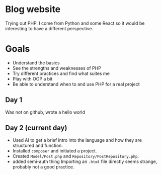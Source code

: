 # Blog website

Trying out PHP. I come from Python and some React so it would be interesting to have a different perspective.


# Goals
- Understand the basics
- See the strengths and weaknesses of PHP
- Try different practices and find what suites me
- Play with OOP a bit
- Be able to understand when to and use PHP for a real project


## Day 1
Was not on github, wrote a hello world

## Day 2 (current day)
- Used AI to get a brief intro into the language and how they are structured and function.
- Installed `composer` and initiated a project.
- Created `Model/Post.php` and `Repository/PostRepository.php`.
- added semi-auth thing
Importing an `.html` file directly seems strange, probably not a good practice.
